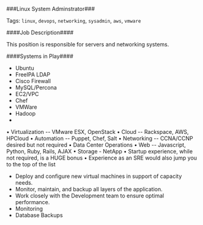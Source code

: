 ###Linux System Adminstrator###

Tags: `linux`, `devops`, `networking`, `sysadmin`, `aws`, `vmware`

####Job Description####

This position is responsible for servers and networking systems.

####Systems in Play####
 * Ubuntu
 * FreeIPA LDAP
 * Cisco Firewall
 * MySQL/Percona
 * EC2/VPC
 * Chef
 * VMWare
 * Hadoop
 *
• Virtualization -- VMware ESX, OpenStack
• Cloud -- Rackspace, AWS, HPCloud
• Automation -- Puppet, Chef, Salt
• Networking -- CCNA/CCNP desired but not required
• Data Center Operations
• Web -- Javascript, Python, Ruby, Rails, AJAX
• Storage - NetApp
• Startup experience, while not required, is a HUGE bonus
• Experience as an SRE would also jump you to the top of the list


 * Deploy and configure new virtual machines in support of capacity needs.
 * Monitor, maintain, and backup all layers of the application.
 * Work closely with the Development team to ensure optimal performance.
 * Monitoring
 * Database Backups
